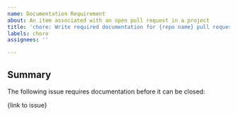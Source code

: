 ```yaml
---
name: Documentation Requirement
about: An item associated with an open pull request in a project
title: 'chore: Write required documentation for {repo name} pull request #{issue number}'
labels: chore
assignees: ''

---
```


## Summary

The following issue requires documentation before it can be closed:

{link to issue}
